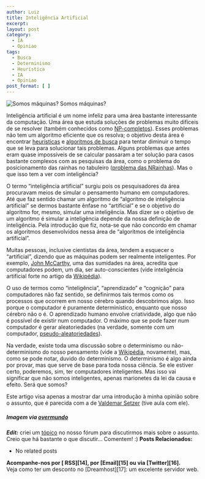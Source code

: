 ```yaml
---
author: Luiz
title: Inteligência Artificial
excerpt:
layout: post
category:
  - IA
  - Opiniao
tags:
  - Busca
  - Determinismo
  - Heurística
  - IA
  - Opiniao
post_format: [ ]
---
```

![Somos máquinas?][1]
Somos máquinas?

  
Inteligência artificial é um nome infeliz para uma área bastante interessante da computação. Uma área que estuda soluções de problemas muito difíceis de se resolver (também conhecidos como [NP-completos][2]). Esses problemas não tem um algoritmo eficiente que os resolva; o objetivo desta área é encontrar [heurísticas][3] e [algoritmos de busca][4] para tentar diminuir o tempo que se leva para solucionar tais problemas. Alguns problemas que antes eram quase impossíveis de se calcular passaram a ter solução para casos bastante complexos com as pesquisas da área, como o problema do posicionamento das rainhas no tabuleiro ([problema das NRainhas][5]). Mas o que isso tem a ver com inteligência?



O termo “inteligência artificial” surgiu pois os pesquisadores da área procuravam meios de simular o pensamento humano em computadores. Até que faz sentido chamar um algoritmo de “algoritmo de inteligência artificial” se dermos bastante ênfase no “artificial” e se o objetivo do algoritmo for, mesmo, simular uma inteligência. Mas dizer se o objetivo de um algoritmo é simular a inteligência depende da nossa definição de inteligência. Pela introdução que fiz, nota-se que não concordo em chamar os algoritmos desenvolvidos nessa área de “algoritmos de inteligência artificial”.

Muitas pessoas, inclusive cientistas da área, tendem a esquecer o “artificial”, dizendo que as máquinas podem ser realmente inteligentes. Por exemplo, [John McCarthy][6], uma das sumidades na área, acredita que computadores podem, um dia, ser auto-conscientes (vide inteligência artificial forte no artigo da [Wikipédia][7]).

O uso de termos como “inteligência”, “aprendizado” e “cognição” para computadores não faz sentido, se definirmos tais termos como os processos que ocorrem em nosso cérebro quando descobrimos algo. Isso porque o computador é puramente determinístico, enquanto que nosso cérebro não o é. O aprendizado humano envolve criatividade, algo que não é possível de existir num computador. O máximo que se pode fazer num computador é gerar aleatoriedades (na verdade, somente com um computador, [pseudo-aleatoriedades][8]).

Na verdade, existe toda uma discussão sobre o determinismo ou não-determinismo do nosso pensamento (vide a [Wikipédia][9], novamente), mas, como se pode notar, duvido do determinismo. O determinismo é algo ainda por provar, mas que serve de base para toda nossa ciência. Se ele estiver certo, poderemos, sim, ter computadores inteligentes. Mas isso vai significar que não somos inteligentes, apenas marionetes da lei da causa e efeito. Será que somos?

Este artigo visa apenas a mostrar dar uma introdução à minha opinião sobre o assunto, que é parecida com a de [Valdemar Setzer][10] (tive aula com ele).

##### *Imagem via [overmundo][11]*

***Edit:*** criei um [tópico][12] no nosso fórum para discutirmos mais sobre o assunto. Creio que há bastante o que discutir… Comentem! :) 
**Posts Relacionados:** 
*   No related posts









**Acompanhe-nos por [ RSS][14], por [Email][15] ou via [Twitter][16].**  
Veja como ter um desconto no [Dreamhost][17]: um excelente servidor web.

 [1]: http://vidageek.net/wp-content/uploads/2008/10/ia-300x265.jpg "IA"
 [2]: http://pt.wikipedia.org/wiki/Np-completo
 [3]: http://pt.wikipedia.org/wiki/Heur%C3%ADstica_(computa%C3%A7%C3%A3o)
 [4]: http://pt.wikipedia.org/wiki/Busca_algor%C3%ADtmica
 [5]: http://pt.wikipedia.org/wiki/Problema_das_NRainhas
 [6]: http://pt.wikipedia.org/wiki/John_McCarthy
 [7]: http://pt.wikipedia.org/wiki/Intelig%C3%AAncia_artificial
 [8]: http://pt.wikipedia.org/wiki/Sequ%C3%AAncia_pseudoaleat%C3%B3ria
 [9]: http://pt.wikipedia.org/wiki/Determinismo
 [10]: http://www.ime.usp.br/~vwsetzer
 [11]: http://www.overmundo.com.br/blogs/inteligencia-artificial
 [12]: http://forum.vidageek.net/viewtopic.php?f=12&t=25
 [13]: https://twitter.com/share




